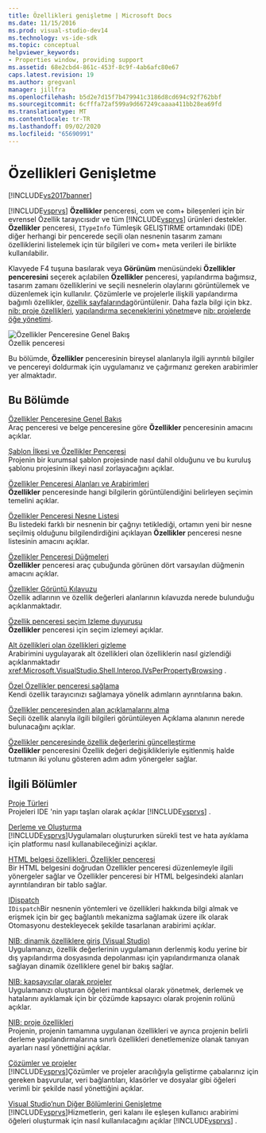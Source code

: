 ```yaml
---
title: Özellikleri genişletme | Microsoft Docs
ms.date: 11/15/2016
ms.prod: visual-studio-dev14
ms.technology: vs-ide-sdk
ms.topic: conceptual
helpviewer_keywords:
- Properties window, providing support
ms.assetid: 68e2cbd4-861c-453f-8c9f-4ab6afc80e67
caps.latest.revision: 19
ms.author: gregvanl
manager: jillfra
ms.openlocfilehash: b5d2e7d15f7b479941c3186d8cd694c92f762bbf
ms.sourcegitcommit: 6cfffa72af599a9d667249caaaa411bb28ea69fd
ms.translationtype: MT
ms.contentlocale: tr-TR
ms.lasthandoff: 09/02/2020
ms.locfileid: "65690991"
---
```

# <a name="extending-properties"></a>Özellikleri Genişletme
[!INCLUDE[vs2017banner](../../includes/vs2017banner.md)]

[!INCLUDE[vsprvs](../../includes/vsprvs-md.md)] **Özellikler** penceresi, com ve com+ bileşenleri için bir evrensel Özellik tarayıcısıdır ve tüm [!INCLUDE[vsprvs](../../includes/vsprvs-md.md)] ürünleri destekler. **Özellikler** penceresi, `ITypeInfo` Tümleşik GELIŞTIRME ortamındaki (IDE) diğer herhangi bir pencerede seçili olan nesnenin tasarım zamanı özelliklerini listelemek için tür bilgileri ve com+ meta verileri ile birlikte kullanılabilir.  
  
 Klavyede F4 tuşuna basılarak veya **Görünüm** menüsündeki **Özellikler penceresini** seçerek açılabilen **Özellikler** penceresi, yapılandırma bağımsız, tasarım zamanı özelliklerini ve seçili nesnelerin olaylarını görüntülemek ve düzenlemek için kullanılır. Çözümlerle ve projelerle ilişkili yapılandırma bağımlı özellikler, [özellik sayfalarında](../../extensibility/internals/property-pages.md)görüntülenir. Daha fazla bilgi için bkz. [nib: proje özellikleri](https://msdn.microsoft.com/fb126574-24ad-4c96-9b2b-6e1f3879ba50), [yapılandırma seçeneklerini yönetme](../../extensibility/internals/managing-configuration-options.md)ve [nib: projelerde öğe yönetimi](https://msdn.microsoft.com/762e606b-7f44-4b66-97a1-e30a703654a0).  
  
 ![Özellikler Penceresine Genel Bakış](../../extensibility/internals/media/vspropertieswindow.png "vsPropertiesWindow")  
Özellik penceresi  
  
 Bu bölümde, **Özellikler** penceresinin bireysel alanlarıyla ilgili ayrıntılı bilgiler ve pencereyi doldurmak için uygulamanız ve çağırmanız gereken arabirimler yer almaktadır.  
  
## <a name="in-this-section"></a>Bu Bölümde  
 [Özellikler Penceresine Genel Bakış](../../extensibility/internals/properties-window-overview.md)  
 Araç penceresi ve belge penceresine göre **Özellikler** penceresinin amacını açıklar.  
  
 [Şablon İlkesi ve Özellikler Penceresi](../../extensibility/internals/template-policy-and-the-properties-window.md)  
 Projenin bir kurumsal şablon projesinde nasıl dahil olduğunu ve bu kuruluş şablonu projesinin ilkeyi nasıl zorlayacağını açıklar.  
  
 [Özellikler Penceresi Alanları ve Arabirimleri](../../extensibility/internals/properties-window-fields-and-interfaces.md)  
 **Özellikler** penceresinde hangi bilgilerin görüntülendiğini belirleyen seçimin temelini açıklar.  
  
 [Özellikler Penceresi Nesne Listesi](../../extensibility/internals/properties-window-object-list.md)  
 Bu listedeki farklı bir nesnenin bir çağrıyı tetiklediği, ortamın yeni bir nesne seçilmiş olduğunu bilgilendirdiğini açıklayan **Özellikler** penceresi nesne listesinin amacını açıklar.  
  
 [Özellikler Penceresi Düğmeleri](../../extensibility/internals/properties-window-buttons.md)  
 **Özellikler** penceresi araç çubuğunda görünen dört varsayılan düğmenin amacını açıklar.  
  
 [Özellikler Görüntü Kılavuzu](../../extensibility/internals/properties-display-grid.md)  
 Özellik adlarının ve özellik değerleri alanlarının kılavuzda nerede bulunduğu açıklanmaktadır.  
  
 [Özellik penceresi seçim Izleme duyurusu](../../misc/announcing-property-window-selection-tracking.md)  
 **Özellikler** penceresi için seçim izlemeyi açıklar.  
  
 [Alt özellikleri olan özellikleri gizleme](../../misc/hiding-properties-that-have-child-properties.md)  
 Arabirimini uygulayarak alt özellikleri olan özelliklerin nasıl gizlendiği açıklanmaktadır <xref:Microsoft.VisualStudio.Shell.Interop.IVsPerPropertyBrowsing> .  
  
 [Özel Özellikler penceresi sağlama](../../misc/providing-a-custom-properties-window.md)  
 Kendi özellik tarayıcınızı sağlamaya yönelik adımların ayrıntılarına bakın.  
  
 [Özellikler penceresinden alan açıklamalarını alma](../../misc/getting-field-descriptions-from-the-properties-window.md)  
 Seçili özellik alanıyla ilgili bilgileri görüntüleyen Açıklama alanının nerede bulunacağını açıklar.  
  
 [Özellikler penceresinde özellik değerlerini güncelleştirme](../../misc/updating-property-values-in-the-properties-window.md)  
 **Özellikler** penceresini Özellik değeri değişiklikleriyle eşitlenmiş halde tutmanın iki yolunu gösteren adım adım yönergeler sağlar.  
  
## <a name="related-sections"></a>İlgili Bölümler  
 [Proje Türleri](../../extensibility/internals/project-types.md)  
 Projeleri IDE 'nin yapı taşları olarak açıklar [!INCLUDE[vsprvs](../../includes/vsprvs-md.md)] .  
  
 [Derleme ve Oluşturma](../../ide/compiling-and-building-in-visual-studio.md)  
 [!INCLUDE[vsprvs](../../includes/vsprvs-md.md)]Uygulamaları oluştururken sürekli test ve hata ayıklama için platformu nasıl kullanabileceğinizi açıklar.  
  
 [HTML belgesi özellikleri, Özellikler penceresi](https://msdn.microsoft.com/library/46e3d164-a1a7-42f9-87b0-344e10a37b62)  
 Bir HTML belgesini doğrudan Özellikler penceresi düzenlemeyle ilgili yönergeler sağlar ve Özellikler penceresi bir HTML belgesindeki alanları ayrıntılandıran bir tablo sağlar.  
  
 [IDispatch](https://msdn.microsoft.com/ebbff4bc-36b2-4861-9efa-ffa45e013eb5)  
 `IDispatch`Bir nesnenin yöntemleri ve özellikleri hakkında bilgi almak ve erişmek için bir geç bağlantılı mekanizma sağlamak üzere ilk olarak Otomasyonu destekleyecek şekilde tasarlanan arabirimi açıklar.  
  
 [NIB: dinamik özelliklere giriş (Visual Studio)](https://msdn.microsoft.com/f5102027-1431-4195-ae40-9b991de46d3a)  
 Uygulamanızı, özellik değerlerinin uygulamanın derlenmiş kodu yerine bir dış yapılandırma dosyasında depolanması için yapılandırmanıza olanak sağlayan dinamik özelliklere genel bir bakış sağlar.  
  
 [NIB: kapsayıcılar olarak projeler](https://msdn.microsoft.com/87d40f63-f487-4767-8963-64beec27ba1b)  
 Uygulamanızı oluşturan öğeleri mantıksal olarak yönetmek, derlemek ve hatalarını ayıklamak için bir çözümde kapsayıcı olarak projenin rolünü açıklar.  
  
 [NIB: proje özellikleri](https://msdn.microsoft.com/fb126574-24ad-4c96-9b2b-6e1f3879ba50)  
 Projenin, projenin tamamına uygulanan özellikleri ve ayrıca projenin belirli derleme yapılandırmalarına sınırlı özellikleri denetlemenize olanak tanıyan ayarları nasıl yönettiğini açıklar.  
  
 [Çözümler ve projeler](../../ide/solutions-and-projects-in-visual-studio.md)  
 [!INCLUDE[vsprvs](../../includes/vsprvs-md.md)]Çözümler ve projeler aracılığıyla geliştirme çabalarınız için gereken başvurular, veri bağlantıları, klasörler ve dosyalar gibi öğeleri verimli bir şekilde nasıl yönettiğini açıklar.  
  
 [Visual Studio’nun Diğer Bölümlerini Genişletme](../../extensibility/extending-other-parts-of-visual-studio.md)  
 [!INCLUDE[vsprvs](../../includes/vsprvs-md.md)]Hizmetlerin, geri kalanı ile eşleşen kullanıcı arabirimi öğeleri oluşturmak için nasıl kullanılacağını açıklar [!INCLUDE[vsprvs](../../includes/vsprvs-md.md)] .
